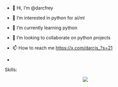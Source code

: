 - 👋 Hi, I’m @darcfrey
- 👀 I’m interested in python for ai/ml
- 🌱 I’m currently learning python
- 💞️ I’m looking to collaborate on python projects 
- 📫 How to reach me https://x.com/darcjs_?s=21

- <br/>
Skills:
<br/>

<p align="center">
  <a href="https://skillicons.dev">
    <img src="https://skillicons.dev/icons?i=html,css,javascript,react,bash,git,vim,c,python,vercel,discord,,anaconda,cpp,github,md,nodejs,npm,powershell,pycharm,replit,StackOverflow,visualstudio,vscode,netlify" />
  </a>
</p>

<!---
darcfrey/darcfrey is a ✨ special ✨ repository because its `README.md` (this file) appears on your GitHub profile.
You can click the Preview link to take a look at your changes.
--->
